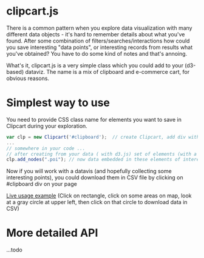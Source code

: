 # clipcart.js

There is a common pattern when you explore data visualization with many different data objects - it's hard to remember
details about what you've found. After some combination of 
filters/searches/interactions how could you save interesting "data points", or interesting records from results what you've obtained? You have to do some kind of notes and that's annoing. 

What's it, clipcart.js is a very simple class which you could add to your (d3-based) dataviz. The name is a mix of clipboard and e-commerce cart, for obvious reasons. 

# Simplest way to use

You need to provide CSS class name for elements you want to save in Clipcart during your exploration. 
```javascript
var clp = new Clipcart('#clipboard');  // create Clipcart, add div with an id of "clipboard" to a page
...
// somewhere in your code ...
// after creating from your data ( with d3.js) set of elements (with a CSS class "poi", for example)
clp.add_nodes(".poi"); // now data embedded in these elements of interest will be added to  Clipcart object if you click on such element
```
Now if you will work with a datavis  (and hopefully collecting some interesting points), you could download them in CSV file by clicking on #clipboard div on your page

[Live usage example](http://texty.org.ua/d/nadra/) (Click on rectangle, click on some areas on map, look at a gray circle at upper left, then click on that circle to download data in CSV)


# More detailed API
...todo
